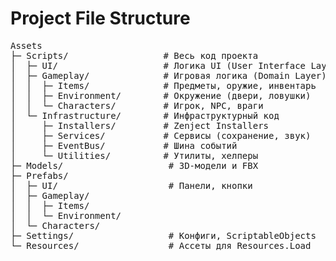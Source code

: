 # Project File Structure

<pre>
Assets
├─ Scripts/                  # Весь код проекта
│  ├─ UI/                    # Логика UI (User Interface Layer)
│  ├─ Gameplay/              # Игровая логика (Domain Layer)
│  │  ├─ Items/              # Предметы, оружие, инвентарь
│  │  ├─ Environment/        # Окружение (двери, ловушки)
│  │  └─ Characters/         # Игрок, NPC, враги
│  └─ Infrastructure/        # Инфраструктурный код
│     ├─ Installers/         # Zenject Installers
│     ├─ Services/           # Сервисы (сохранение, звук)
│     ├─ EventBus/           # Шина событий
│     └─ Utilities/          # Утилиты, хелперы
├─ Models/                    # 3D-модели и FBX
├─ Prefabs/
│  ├─ UI/                     # Панели, кнопки
│  ├─ Gameplay/
│  │  ├─ Items/
│  │  └─ Environment/
│  └─ Characters/
├─ Settings/                  # Конфиги, ScriptableObjects
└─ Resources/                 # Ассеты для Resources.Load
</pre>
